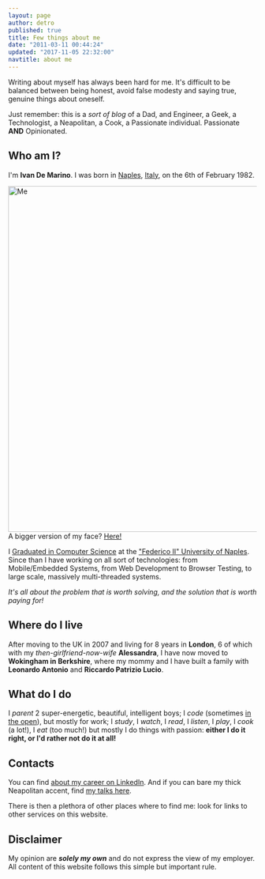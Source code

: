 ```yaml
---
layout: page
author: detro
published: true
title: Few things about me
date: "2011-03-11 00:44:24"
updated: "2017-11-05 22:32:00"
navtitle: about me
---
```


Writing about myself has always been hard for me.
It's difficult to be balanced between being honest, avoid false modesty and saying
true, genuine things about oneself.

Just remember: this is a _sort of blog_ of a Dad, and Engineer, a Geek, a Technologist,
a Neapolitan, a Cook, a Passionate individual. Passionate **AND** Opinionated.

## Who am I?
I'm **Ivan De Marino**. I was born in [Naples](http://en.wikipedia.org/wiki/Naples),
[Italy](http://en.wikipedia.org/wiki/Italy), on the
<time datetime="1982-02-06">6th of February 1982</time>.

<div class="img">
<img src="http://d13pix9kaak6wt.cloudfront.net/background/ivandemarino_1301089920_33.jpg" alt="Me" width="700" />
A bigger version of my face? <a href="http://about.me/ivandemarino" target="_blank">Here!</a>
</div>

I <a target="_blank" href="http://www.scienzeinfo.unina.it/">Graduated in Computer Science</a>
at the <a target="_blank" href="http://www.unina.it/">"Federico II" University of Naples</a>.
Since than I have working on all sort of technologies: from Mobile/Embedded Systems,
from Web Development to Browser Testing, to large scale, massively multi-threaded systems.

_It's all about the problem that is worth solving, and the solution that is worth paying for!_

## Where do I live
After moving to the UK in 2007 and living for 8 years in **London**,
6 of which with my _then-girlfriend-now-wife_ **Alessandra**,
I have now moved to **Wokingham in Berkshire**, where my mommy and I have built
a family with **Leonardo Antonio** and **Riccardo Patrizio Lucio**.

## What do I do
I _parent_ 2 super-energetic, beautiful, intelligent boys;
I _code_ (sometimes [in the open](http://github.com/detro)), but mostly for work;
I _study_, I _watch_, I _read_, I _listen_, I _play_, I _cook_ (a lot!),
I _eat_ (too much!) but mostly I do things
with passion: **either I do it right, or I'd rather not do it at all!**

## Contacts
You can find [about my career on LinkedIn](http://www.linkedin.com/in/ivandemarino).
And if you can bare my thick Neapolitan accent,
find [my talks here](https://speakerdeck.com/detronizator).

There is then a plethora of other places where to find me:
look for links to other services on this website.

## Disclaimer
My opinion are **_solely my own_** and do not express the view of my employer.
All content of this website follows this simple but important rule.
